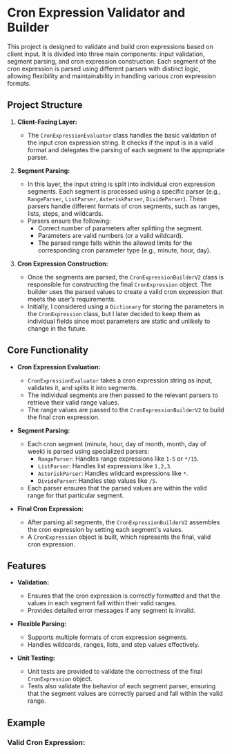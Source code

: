 # Cron Expression Validator and Builder

This project is designed to validate and build cron expressions based on client input. It is divided into three main components: input validation, segment parsing, and cron expression construction. Each segment of the cron expression is parsed using different parsers with distinct logic, allowing flexibility and maintainability in handling various cron expression formats.

## Project Structure

1. **Client-Facing Layer:**
   - The `CronExpressionEvaluator` class handles the basic validation of the input cron expression string. It checks if the input is in a valid format and delegates the parsing of each segment to the appropriate parser.
   
2. **Segment Parsing:**
   - In this layer, the input string is split into individual cron expression segments. Each segment is processed using a specific parser (e.g., `RangeParser`, `ListParser`, `AsteriskParser`, `DivideParser`). These parsers handle different formats of cron segments, such as ranges, lists, steps, and wildcards.
   - Parsers ensure the following:
     - Correct number of parameters after splitting the segment.
     - Parameters are valid numbers (or a valid wildcard).
     - The parsed range falls within the allowed limits for the corresponding cron parameter type (e.g., minute, hour, day).

3. **Cron Expression Construction:**
   - Once the segments are parsed, the `CronExpressionBuilderV2` class is responsible for constructing the final `CronExpression` object. The builder uses the parsed values to create a valid cron expression that meets the user’s requirements.
   - Initially, I considered using a `Dictionary` for storing the parameters in the `CronExpression` class, but I later decided to keep them as individual fields since most parameters are static and unlikely to change in the future.

## Core Functionality

- **Cron Expression Evaluation:**
  - `CronExpressionEvaluator` takes a cron expression string as input, validates it, and splits it into segments.
  - The individual segments are then passed to the relevant parsers to retrieve their valid range values.
  - The range values are passed to the `CronExpressionBuilderV2` to build the final cron expression.

- **Segment Parsing:**
  - Each cron segment (minute, hour, day of month, month, day of week) is parsed using specialized parsers:
    - `RangeParser`: Handles range expressions like `1-5` or `*/15`.
    - `ListParser`: Handles list expressions like `1,2,3`.
    - `AsteriskParser`: Handles wildcard expressions like `*`.
    - `DivideParser`: Handles step values like `/5`.
  - Each parser ensures that the parsed values are within the valid range for that particular segment.

- **Final Cron Expression:**
  - After parsing all segments, the `CronExpressionBuilderV2` assembles the cron expression by setting each segment's values.
  - A `CronExpression` object is built, which represents the final, valid cron expression.

## Features

- **Validation:**
  - Ensures that the cron expression is correctly formatted and that the values in each segment fall within their valid ranges.
  - Provides detailed error messages if any segment is invalid.

- **Flexible Parsing:**
  - Supports multiple formats of cron expression segments.
  - Handles wildcards, ranges, lists, and step values effectively.

- **Unit Testing:**
  - Unit tests are provided to validate the correctness of the final `CronExpression` object.
  - Tests also validate the behavior of each segment parser, ensuring that the segment values are correctly parsed and fall within the valid range.

## Example

### Valid Cron Expression:
